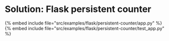 # Solution: Flask persistent counter


{% embed include file="src/examples/flask/persistent-counter/app.py" %}
{% embed include file="src/examples/flask/persistent-counter/test_app.py" %}



